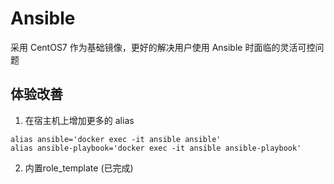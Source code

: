 # Ansible

采用 CentOS7 作为基础镜像，更好的解决用户使用 Ansible 时面临的灵活可控问题

## 体验改善

1. 在宿主机上增加更多的 alias
```
alias ansible='docker exec -it ansible ansible'
alias ansible-playbook='docker exec -it ansible ansible-playbook'
```

2. 内置role_template (已完成)